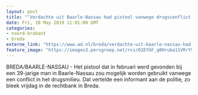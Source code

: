 ```yaml
---
layout: post
title: "‘Verdachte uit Baarle-Nassau had pistool vanwege drugsconflict’"
date: Fri, 10 May 2019 11:01:00 GMT
categories: 
- noord-brabant 
- breda 
externe_link: "https://www.ad.nl/breda/verdachte-uit-baarle-nassau-had-pistool-vanwege-drugsconflict~ae275afe/"
feature_image: "https://images3.persgroep.net/rcs/O1EYGF_q0Hruba11VRrY9diyWEc/diocontent/143407840/_fitwidth/400/?appId=21791a8992982cd8da851550a453bd7f&quality=0.7"
---
```


BREDA/BAARLE-NASSAU - Het pistool dat in februari werd gevonden bij een 39-jarige man in Baarle-Nassau zou mogelijk worden gebruikt vanwege een conflict in het drugsmilieu. Dat vertelde een informant aan de politie, zo bleek vrijdag in de rechtbank in Breda.
